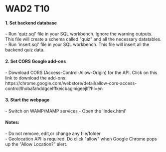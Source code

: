 <h1>WAD2 T10</h1>

<h4>1. Set backend database</h4>
<p>
  - Run 'quiz.sql' file in your SQL workbench. Ignore the warning outputs. This file will create a schema called "quiz" and all the necessary datatables.</br> 
  - Run 'insert.sql' file in your SQL workbench. This file will insert all the backend quiz data.
</p>
<h4>2. Set CORS Google add-ons</h4>
<p>
  - Download CORS (Access-Control-Allow-Origin) for the API. Click on this link to download the add-ons: </br>
  https://chrome.google.com/webstore/detail/allow-cors-access-control/lhobafahddgcelffkeicbaginigeejlf?hl=en
</p>
<h4>3. Start the webpage</h4>
<p>
  - Switch on WAMP/MAMP services
  - Open the 'Index.html'
</p>
<h4>Notes:</h4>
<p>
  - Do not remove, edit,or change any file/folder </br>
  - Geolocation API is required. Do click "allow" when Google Chrome pops up the "Allow Location?" alert.
</p>

